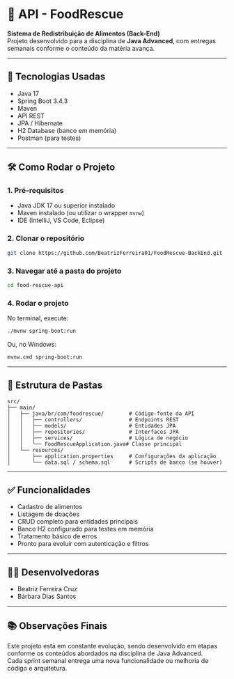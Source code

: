 # 🥦 API - FoodRescue

**Sistema de Redistribuição de Alimentos (Back-End)**  
Projeto desenvolvido para a disciplina de **Java Advanced**, com entregas semanais conforme o conteúdo da matéria avança.

---

## 🚀 Tecnologias Usadas

- Java 17
- Spring Boot 3.4.3
- Maven
- API REST
- JPA / Hibernate
- H2 Database (banco em memória)
- Postman (para testes)

---

## 🛠️ Como Rodar o Projeto

### 1. Pré-requisitos
- Java JDK 17 ou superior instalado
- Maven instalado (ou utilizar o wrapper `mvnw`)
- IDE (IntelliJ, VS Code, Eclipse)

### 2. Clonar o repositório
```bash
git clone https://github.com/BeatrizFerreira01/FoodRescue-BackEnd.git
```

### 3. Navegar até a pasta do projeto
```bash
cd food-rescue-api
```

### 4. Rodar o projeto
No terminal, execute:
```bash
./mvnw spring-boot:run
```
Ou, no Windows:
```bash
mvnw.cmd spring-boot:run
```

---

## 📁 Estrutura de Pastas

```
src/
├── main/
│   ├── java/br/com/foodrescue/        # Código-fonte da API
│   │   ├── controllers/               # Endpoints REST
│   │   ├── models/                    # Entidades JPA
│   │   ├── repositories/              # Interfaces JPA
│   │   ├── services/                  # Lógica de negócio
│   │   └── FoodRescueApplication.java# Classe principal
│   └── resources/
│       ├── application.properties     # Configurações da aplicação
│       └── data.sql / schema.sql      # Scripts de banco (se houver)
```

---

## ✅ Funcionalidades

- Cadastro de alimentos
- Listagem de doações
- CRUD completo para entidades principais
- Banco H2 configurado para testes em memória
- Tratamento básico de erros
- Pronto para evoluir com autenticação e filtros

---

## 👩‍💻 Desenvolvedoras

- Beatriz Ferreira Cruz  
- Bárbara Dias Santos

---

## 📚 Observações Finais

Este projeto está em constante evolução, sendo desenvolvido em etapas conforme os conteúdos abordados na disciplina de Java Advanced.  
Cada sprint semanal entrega uma nova funcionalidade ou melhoria de código e arquitetura.
